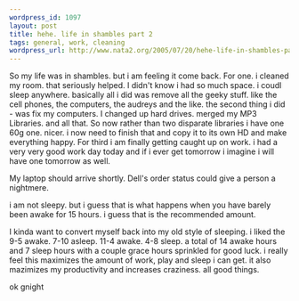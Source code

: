 ```yaml
--- 
wordpress_id: 1097
layout: post
title: hehe. life in shambles part 2
tags: general, work, cleaning
wordpress_url: http://www.nata2.org/2005/07/20/hehe-life-in-shambles-part-2/
---
```

So my life was in shambles. but i am feeling it come back. For one. i cleaned my room. that seriously helped. I didn't know i had so much space. i coudl sleep anywhere. basically all i did was remove all the geeky stuff. like the cell phones, the computers, the audreys and the like. the second thing i did - was fix my computers. I changed up hard drives. merged my MP3 Libraries. and all that. So now rather than two disparate libraries i have one 60g one. nicer. i now need to finish that and copy it to its own HD and make everything happy. For third i am finally getting caught up on work. i had a very very good work day today and if i ever get tomorrow i imagine i will have one tomorrow as well. 

My laptop should arrive shortly. Dell's order status could  give a person a nightmere. 

i am not sleepy. but i guess that is what happens when you have barely been awake for 15 hours. i guess that is the recommended amount.

I kinda want to convert myself back into my old style of sleeping. i liked the 9-5 awake. 7-10 asleep. 11-4 awake. 4-8 sleep. a total of 14 awake hours and 7 sleep hours with a couple grace hours sprinkled for good luck.  i really feel this maximizes the amount of work, play and sleep i can get.  it also mazimizes my productivity and increases craziness. all good things. 

ok gnight
